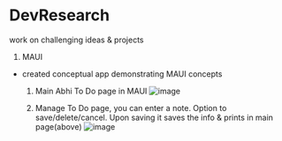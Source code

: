 # DevResearch
work on challenging ideas &amp; projects

1. MAUI
- created conceptual app demonstrating MAUI concepts
  1. Main Abhi To Do page in MAUI
  ![image](https://github.com/coderkemp/DevResearch/assets/32283903/dc637de8-7325-45b3-8115-25af7ef0239a)

  2. Manage To Do page, you can enter a note. Option to save/delete/cancel. Upon saving it saves the info & prints in main page(above)
  ![image](https://github.com/coderkemp/DevResearch/assets/32283903/2d46f0ad-52df-4934-b0e5-d5eb8fac4067)


